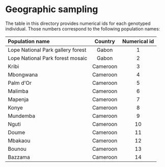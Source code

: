 # Geographic sampling
The table in this directory provides numerical ids for each genotyped individual. Those numbers correspond to the following population names:

| Population name | Country | Numerical id |
| :--------------- | :--------: | :------------: | 
| Lope National Park gallery forest | Gabon | 1 |
| Lope National Park forest mosaic | Gabon | 2 |
| Kribi | Cameroon | 3 |
| Mbongwana | Cameroon | 4 |
| Palm d'Or | Cameroon | 5 |
| Malimba | Cameroon | 6 |
| Mapenja | Cameroon | 7 |
| Konye | Cameroon | 8 |
| Mundemba | Cameroon | 9 |
| Nguti | Cameroon | 10 |
| Doume | Cameroon | 11 |
| Mbakaou | Cameroon | 12 |
| Bounou | Cameroon | 13 |
| Bazzama | Cameroon | 14 |




